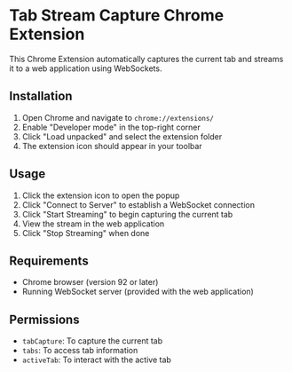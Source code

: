 
# Tab Stream Capture Chrome Extension

This Chrome Extension automatically captures the current tab and streams it to a web application using WebSockets.

## Installation

1. Open Chrome and navigate to `chrome://extensions/`
2. Enable "Developer mode" in the top-right corner
3. Click "Load unpacked" and select the extension folder
4. The extension icon should appear in your toolbar

## Usage

1. Click the extension icon to open the popup
2. Click "Connect to Server" to establish a WebSocket connection
3. Click "Start Streaming" to begin capturing the current tab
4. View the stream in the web application
5. Click "Stop Streaming" when done

## Requirements

- Chrome browser (version 92 or later)
- Running WebSocket server (provided with the web application)

## Permissions

- `tabCapture`: To capture the current tab
- `tabs`: To access tab information
- `activeTab`: To interact with the active tab
